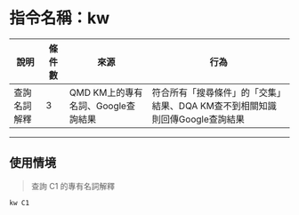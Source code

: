 # 指令名稱：kw

| 說明 | 條件數 | 來源 | 行為 |
| --- | --- | --- | --- |
| 查詢名詞解釋 | 3 | QMD KM上的專有名詞、Google查詢結果 | 符合所有「搜尋條件」的「交集」結果、DQA KM查不到相關知識則回傳Google查詢結果|
---

## 使用情境

> 查詢 C1 的專有名詞解釋

```
kw C1
```










